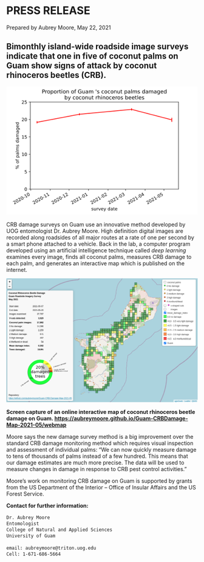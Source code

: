 # PRESS RELEASE

Prepared by Aubrey Moore, May 22, 2021

## Bimonthly island-wide roadside image surveys indicate that one in five of coconut palms on Guam show signs of attack by coconut rhinoceros beetles (CRB). 

![](timeline.png)

CRB damage surveys on Guam use an innovative method developed by UOG entomologist Dr. Aubrey Moore. High definition digital images are recorded along roadsides of all major routes at a rate of one per second by a smart phone attached to a vehicle. Back in the lab, a computer program developed using an artificial intelligence technique called *deep learning* examines every image, finds all coconut palms, measures CRB damage to each palm, and generates an interactive map which is published on the internet.

![](webmap-screenshot.png)

**Screen capture of an online interactive map of coconut rhinoceros beetle damage on Guam. <https://aubreymoore.github.io/Guam-CRBDamage-Map-2021-05/webmap>**

Moore says the new damage survey method is a big improvement over the standard CRB damage monitoring method which requires visual inspection and assessment of individual palms: “We can now quickly measure damage to tens of thousands of palms instead of a few hundred. This means that our damage estimates are much more precise. The data will be used to measure changes in damage in response to CRB pest control activities.”

Moore’s work on monitoring CRB damage on Guam is supported by grants from the US Department of the Interior – Office of Insular Affairs and the US Forest Service.

**Contact for further information:**
```
Dr. Aubrey Moore
Entomologist
College of Natural and Applied Sciences
University of Guam

email: aubreymoore@triton.uog.edu
Cell: 1-671-686-5664
```
 
